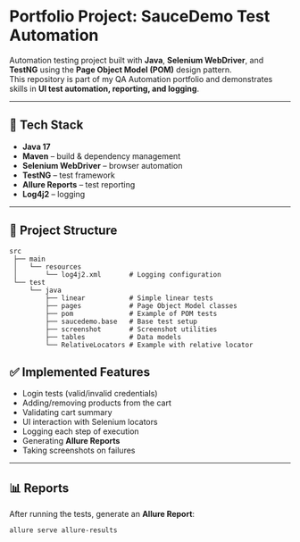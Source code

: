 # Portfolio Project: SauceDemo Test Automation

Automation testing project built with **Java**, **Selenium WebDriver**, and **TestNG** using the **Page Object Model (POM)** design pattern.  
This repository is part of my QA Automation portfolio and demonstrates skills in **UI test automation, reporting, and logging**.

---

## 🚀 Tech Stack
- **Java 17**
- **Maven** – build & dependency management
- **Selenium WebDriver** – browser automation
- **TestNG** – test framework
- **Allure Reports** – test reporting
- **Log4j2** – logging

---

## 📂 Project Structure
```
src
 ├── main
 │   └── resources
 │       └── log4j2.xml       # Logging configuration
 └── test
     └── java
         ├── linear           # Simple linear tests
         ├── pages            # Page Object Model classes
         ├── pom              # Example of POM tests
         ├── saucedemo.base   # Base test setup
         ├── screenshot       # Screenshot utilities
         ├── tables           # Data models
         └── RelativeLocators # Example with relative locator
```

## ✅ Implemented Features
- Login tests (valid/invalid credentials)
- Adding/removing products from the cart
- Validating cart summary
- UI interaction with Selenium locators
- Logging each step of execution
- Generating **Allure Reports**
- Taking screenshots on failures

---

## 📊 Reports
After running the tests, generate an **Allure Report**:  
```bash
allure serve allure-results
